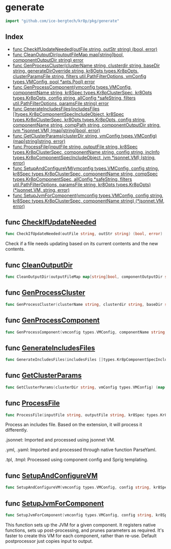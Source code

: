 # generate

```go
import "github.com/ice-bergtech/kr8p/pkg/generate"
```

## Index

- [func CheckIfUpdateNeeded\(outFile string, outStr string\) \(bool, error\)](<#CheckIfUpdateNeeded>)
- [func CleanOutputDir\(outputFileMap map\[string\]bool, componentOutputDir string\) error](<#CleanOutputDir>)
- [func GenProcessCluster\(clusterName string, clusterdir string, baseDir string, generateDirOverride string, kr8Opts types.Kr8pOpts, clusterParamsFile string, filters util.PathFilterOptions, vmConfig types.VMConfig, pool \*ants.Pool\) error](<#GenProcessCluster>)
- [func GenProcessComponent\(vmconfig types.VMConfig, componentName string, kr8Spec types.Kr8pClusterSpec, kr8Opts types.Kr8pOpts, config string, allConfig \*safeString, filters util.PathFilterOptions, paramsFile string\) error](<#GenProcessComponent>)
- [func GenerateIncludesFiles\(includesFiles \[\]types.Kr8pComponentSpecIncludeObject, kr8Spec types.Kr8pClusterSpec, kr8Opts types.Kr8pOpts, config string, componentName string, compPath string, componentOutputDir string, jvm \*jsonnet.VM\) \(map\[string\]bool, error\)](<#GenerateIncludesFiles>)
- [func GetClusterParams\(clusterDir string, vmConfig types.VMConfig\) \(map\[string\]string, error\)](<#GetClusterParams>)
- [func ProcessFile\(inputFile string, outputFile string, kr8Spec types.Kr8pClusterSpec, componentName string, config string, incInfo types.Kr8pComponentSpecIncludeObject, jvm \*jsonnet.VM\) \(string, error\)](<#ProcessFile>)
- [func SetupAndConfigureVM\(vmconfig types.VMConfig, config string, kr8Spec types.Kr8pClusterSpec, componentName string, compSpec types.Kr8pComponentSpec, allConfig \*safeString, filters util.PathFilterOptions, paramsFile string, kr8Opts types.Kr8pOpts\) \(\*jsonnet.VM, string, error\)](<#SetupAndConfigureVM>)
- [func SetupJvmForComponent\(vmconfig types.VMConfig, config string, kr8Spec types.Kr8pClusterSpec, componentName string\) \(\*jsonnet.VM, error\)](<#SetupJvmForComponent>)


<a name="CheckIfUpdateNeeded"></a>
## func [CheckIfUpdateNeeded](<https://github.com:icebergtech/kr8p/blob/main/pkg/generate/file_system.go#L69>)

```go
func CheckIfUpdateNeeded(outFile string, outStr string) (bool, error)
```

Check if a file needs updating based on its current contents and the new contents.

<a name="CleanOutputDir"></a>
## func [CleanOutputDir](<https://github.com:icebergtech/kr8p/blob/main/pkg/generate/file_system.go#L13>)

```go
func CleanOutputDir(outputFileMap map[string]bool, componentOutputDir string) error
```



<a name="GenProcessCluster"></a>
## func [GenProcessCluster](<https://github.com:icebergtech/kr8p/blob/main/pkg/generate/generate.go#L313-L323>)

```go
func GenProcessCluster(clusterName string, clusterdir string, baseDir string, generateDirOverride string, kr8Opts types.Kr8pOpts, clusterParamsFile string, filters util.PathFilterOptions, vmConfig types.VMConfig, pool *ants.Pool) error
```



<a name="GenProcessComponent"></a>
## func [GenProcessComponent](<https://github.com:icebergtech/kr8p/blob/main/pkg/generate/generate.go#L101-L110>)

```go
func GenProcessComponent(vmconfig types.VMConfig, componentName string, kr8Spec types.Kr8pClusterSpec, kr8Opts types.Kr8pOpts, config string, allConfig *safeString, filters util.PathFilterOptions, paramsFile string) error
```



<a name="GenerateIncludesFiles"></a>
## func [GenerateIncludesFiles](<https://github.com:icebergtech/kr8p/blob/main/pkg/generate/generate.go#L270-L279>)

```go
func GenerateIncludesFiles(includesFiles []types.Kr8pComponentSpecIncludeObject, kr8Spec types.Kr8pClusterSpec, kr8Opts types.Kr8pOpts, config string, componentName string, compPath string, componentOutputDir string, jvm *jsonnet.VM) (map[string]bool, error)
```



<a name="GetClusterParams"></a>
## func [GetClusterParams](<https://github.com:icebergtech/kr8p/blob/main/pkg/generate/generate.go#L31>)

```go
func GetClusterParams(clusterDir string, vmConfig types.VMConfig) (map[string]string, error)
```



<a name="ProcessFile"></a>
## func [ProcessFile](<https://github.com:icebergtech/kr8p/blob/main/pkg/generate/file_processing.go#L84-L92>)

```go
func ProcessFile(inputFile string, outputFile string, kr8Spec types.Kr8pClusterSpec, componentName string, config string, incInfo types.Kr8pComponentSpecIncludeObject, jvm *jsonnet.VM) (string, error)
```

Process an includes file. Based on the extension, it will process it differently.

.jsonnet: Imported and processed using jsonnet VM.

.yml, .yaml: Imported and processed through native function ParseYaml.

.tpl, .tmpl: Processed using component config and Sprig templating.

<a name="SetupAndConfigureVM"></a>
## func [SetupAndConfigureVM](<https://github.com:icebergtech/kr8p/blob/main/pkg/generate/generate.go#L169-L179>)

```go
func SetupAndConfigureVM(vmconfig types.VMConfig, config string, kr8Spec types.Kr8pClusterSpec, componentName string, compSpec types.Kr8pComponentSpec, allConfig *safeString, filters util.PathFilterOptions, paramsFile string, kr8Opts types.Kr8pOpts) (*jsonnet.VM, string, error)
```



<a name="SetupJvmForComponent"></a>
## func [SetupJvmForComponent](<https://github.com:icebergtech/kr8p/blob/main/pkg/generate/vm_helpers.go#L20-L25>)

```go
func SetupJvmForComponent(vmconfig types.VMConfig, config string, kr8Spec types.Kr8pClusterSpec, componentName string) (*jsonnet.VM, error)
```

This function sets up the JVM for a given component. It registers native functions, sets up post\-processing, and prunes parameters as required. It's faster to create this VM for each component, rather than re\-use. Default postprocessor just copies input to output.